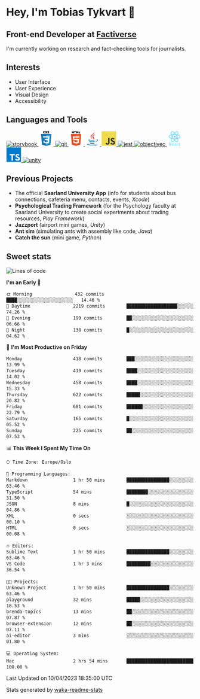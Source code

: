 # Hey, I'm Tobias Tykvart 🦉

## Front-end Developer at [Factiverse](https://www.factiverse.no/)

I'm currently working on research and fact-checking tools for journalists.

## Interests

- User Interface
- User Experience
- Visual Design
- Accessibility

## Languages and Tools

<!-- https://devicon.dev/ -->
<p align="left"> <a href="https://storybook.js.org/" target="_blank" rel="noreferrer"> <img src="https://cdn.jsdelivr.net/gh/devicons/devicon/icons/storybook/storybook-original.svg" alt="storybook" width="40" height="40"/> </a> <a href="https://www.w3schools.com/css/" target="_blank" rel="noreferrer"> <img src="https://raw.githubusercontent.com/devicons/devicon/master/icons/css3/css3-original-wordmark.svg" alt="css3" width="40" height="40"/> </a> <a href="https://git-scm.com/" target="_blank" rel="noreferrer"> <img src="https://www.vectorlogo.zone/logos/git-scm/git-scm-icon.svg" alt="git" width="40" height="40"/> </a> <a href="https://www.w3.org/html/" target="_blank" rel="noreferrer"> <img src="https://raw.githubusercontent.com/devicons/devicon/master/icons/html5/html5-original-wordmark.svg" alt="html5" width="40" height="40"/> </a> <a href="https://www.java.com" target="_blank" rel="noreferrer"> <img src="https://raw.githubusercontent.com/devicons/devicon/master/icons/java/java-original.svg" alt="java" width="40" height="40"/> </a> <a href="https://developer.mozilla.org/en-US/docs/Web/JavaScript" target="_blank" rel="noreferrer"> <img src="https://raw.githubusercontent.com/devicons/devicon/master/icons/javascript/javascript-original.svg" alt="javascript" width="40" height="40"/> </a> <a href="https://jestjs.io" target="_blank" rel="noreferrer"> <img src="https://www.vectorlogo.zone/logos/jestjsio/jestjsio-icon.svg" alt="jest" width="40" height="40"/> </a> <a href="https://developer.apple.com/library/archive/documentation/Cocoa/Conceptual/ProgrammingWithObjectiveC/Introduction/Introduction.html" target="_blank" rel="noreferrer"> <img src="https://www.vectorlogo.zone/logos/apple_objectivec/apple_objectivec-icon.svg" alt="objectivec" width="40" height="40"/> </a> <a href="https://reactjs.org/" target="_blank" rel="noreferrer"> <img src="https://raw.githubusercontent.com/devicons/devicon/master/icons/react/react-original-wordmark.svg" alt="react" width="40" height="40"/> </a> <a href="https://www.typescriptlang.org/" target="_blank" rel="noreferrer"> <img src="https://raw.githubusercontent.com/devicons/devicon/master/icons/typescript/typescript-original.svg" alt="typescript" width="40" height="40"/> </a> <a href="https://unity.com/" target="_blank" rel="noreferrer"> <img src="https://www.vectorlogo.zone/logos/unity3d/unity3d-icon.svg" alt="unity" width="40" height="40"/> </a> </p>

## Previous Projects

- The official **Saarland University App** (info for students about bus connections, cafeteria menu, contacts, events, _Xcode_)
- **Psychological Trading Framework** (for the Psychology faculty at Saarland University to create social experiments about trading resources, _Play Framework_)
- **Jazzport** (airport mini games, _Unity_)
- **Ant sim** (simulating ants with assembly like code, _Java_)
- **Catch the sun** (mini game, _Python_)

## Sweet stats

<!--START_SECTION:waka-->
![Lines of code](https://img.shields.io/badge/From%20Hello%20World%20I%27ve%20Written-4.1%20million%20lines%20of%20code-blue)

**I'm an Early 🐤** 

```text
🌞 Morning                432 commits         ████░░░░░░░░░░░░░░░░░░░░░   14.46 % 
🌆 Daytime                2219 commits        ███████████████████░░░░░░   74.26 % 
🌃 Evening                199 commits         ██░░░░░░░░░░░░░░░░░░░░░░░   06.66 % 
🌙 Night                  138 commits         █░░░░░░░░░░░░░░░░░░░░░░░░   04.62 % 
```
📅 **I'm Most Productive on Friday** 

```text
Monday                   418 commits         ███░░░░░░░░░░░░░░░░░░░░░░   13.99 % 
Tuesday                  419 commits         ████░░░░░░░░░░░░░░░░░░░░░   14.02 % 
Wednesday                458 commits         ████░░░░░░░░░░░░░░░░░░░░░   15.33 % 
Thursday                 622 commits         █████░░░░░░░░░░░░░░░░░░░░   20.82 % 
Friday                   681 commits         ██████░░░░░░░░░░░░░░░░░░░   22.79 % 
Saturday                 165 commits         █░░░░░░░░░░░░░░░░░░░░░░░░   05.52 % 
Sunday                   225 commits         ██░░░░░░░░░░░░░░░░░░░░░░░   07.53 % 
```


📊 **This Week I Spent My Time On** 

```text
🕑︎ Time Zone: Europe/Oslo

💬 Programming Languages: 
Markdown                 1 hr 50 mins        ████████████████░░░░░░░░░   63.46 % 
TypeScript               54 mins             ████████░░░░░░░░░░░░░░░░░   31.50 % 
JSON                     8 mins              █░░░░░░░░░░░░░░░░░░░░░░░░   04.86 % 
XML                      0 secs              ░░░░░░░░░░░░░░░░░░░░░░░░░   00.10 % 
HTML                     0 secs              ░░░░░░░░░░░░░░░░░░░░░░░░░   00.08 % 

🔥 Editors: 
Sublime Text             1 hr 50 mins        ████████████████░░░░░░░░░   63.46 % 
VS Code                  1 hr 3 mins         █████████░░░░░░░░░░░░░░░░   36.54 % 

🐱‍💻 Projects: 
Unknown Project          1 hr 50 mins        ████████████████░░░░░░░░░   63.46 % 
playground               32 mins             █████░░░░░░░░░░░░░░░░░░░░   18.53 % 
brenda-topics            13 mins             ██░░░░░░░░░░░░░░░░░░░░░░░   07.87 % 
browser-extension        12 mins             ██░░░░░░░░░░░░░░░░░░░░░░░   07.11 % 
ai-editor                3 mins              ░░░░░░░░░░░░░░░░░░░░░░░░░   01.80 % 

💻 Operating System: 
Mac                      2 hrs 54 mins       █████████████████████████   100.00 % 
```


 Last Updated on 10/04/2023 18:35:00 UTC
<!--END_SECTION:waka-->

Stats generated by [waka-readme-stats](https://github.com/anmol098/waka-readme-stats)
